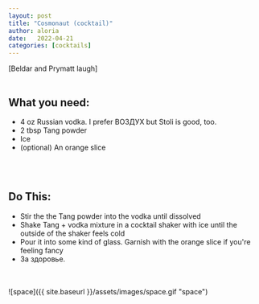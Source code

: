 ```yaml
---
layout: post
title: "Cosmonaut (cocktail)"
author: aloria
date:   2022-04-21
categories: [cocktails]
---
```

[Beldar and Prymatt laugh] <br/><br/>
## What you need:
* 4 oz Russian vodka. I prefer ВОЗДУХ but Stoli is good, too.
* 2 tbsp Tang powder
* Ice
* (optional) An orange slice
<br/>
<br/>

## Do This:
* Stir the the Tang powder into the vodka until dissolved
* Shake Tang + vodka mixture in a cocktail shaker with ice until the outside of the shaker feels cold
* Pour it into some kind of glass. Garnish with the orange slice if you're feeling fancy
* За здоровье.

<br/>
<br/>
![space]({{ site.baseurl }}/assets/images/space.gif "space")
